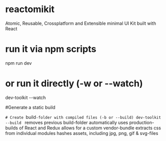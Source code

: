 # reactomikit
Atomic, Reusable, Crossplatform and Extensible minimal UI Kit built with React

# run it via npm scripts
npm run dev
# or run it directly (-w or --watch)
dev-toolkit --watch

#Generate a static build

`# Create `build`-folder with compiled files (-b or --build)
dev-toolkit --build
`
removes previous build-folder
automatically uses production-builds of React and Redux
allows for a custom vendor-bundle
extracts css from individual modules
hashes assets, including jpg, png, gif & svg-files
